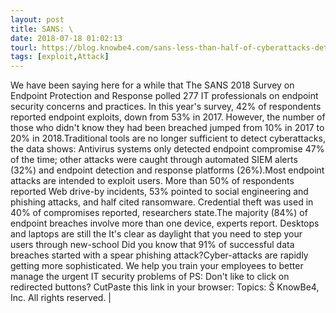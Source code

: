 ```yaml
---
layout: post
title: SANS: \
date: 2018-07-18 01:02:13
tourl: https://blog.knowbe4.com/sans-less-than-half-of-cyberattacks-detected-via-antivirus
tags: [exploit,Attack]
---
```

We have been saying here for a while that The SANS 2018 Survey on Endpoint Protection and Response polled 277 IT professionals on endpoint security concerns and practices. In this year's survey, 42% of respondents reported endpoint exploits, down from 53% in 2017. However, the number of those who didn't know they had been breached jumped from 10% in 2017 to 20% in 2018.Traditional tools are no longer sufficient to detect cyberattacks, the data shows: Antivirus systems only detected endpoint compromise 47% of the time; other attacks were caught through automated SIEM alerts (32%) and endpoint detection and response platforms (26%).Most endpoint attacks are intended to exploit users. More than 50% of respondents reported Web drive-by incidents, 53% pointed to social engineering and phishing attacks, and half cited ransomware. Credential theft was used in 40% of compromises reported, researchers state.The majority (84%) of endpoint breaches involve more than one device, experts report. Desktops and laptops are still the It's clear as daylight that you need to step your users through new-school Did you know that 91% of successful data breaches started with a spear phishing attack?Cyber-attacks are rapidly getting more sophisticated. We help you train your employees to better manage the urgent IT security problems of PS: Don't like to click on redirected buttons? CutPaste this link in your browser: Topics: Š KnowBe4, Inc. All rights reserved. | 